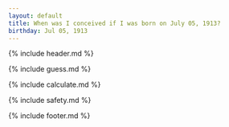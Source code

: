 ```yaml
---
layout: default
title: When was I conceived if I was born on July 05, 1913?
birthday: Jul 05, 1913
---
```


{% include header.md %}

{% include guess.md %}

{% include calculate.md %}

{% include safety.md %}

{% include footer.md %}



